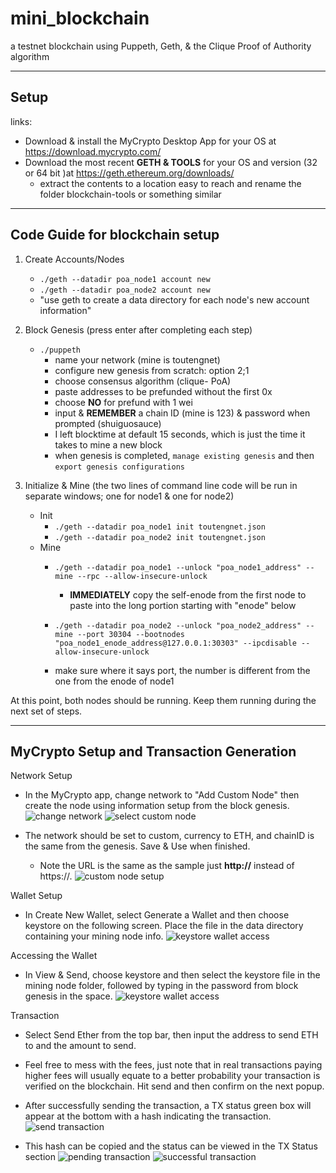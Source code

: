 # mini_blockchain
a testnet blockchain using Puppeth, Geth, &amp; the Clique Proof of Authority algorithm

---
## Setup
links:
- Download & install the MyCrypto Desktop App for your OS at https://download.mycrypto.com/
- Download the most recent **GETH & TOOLS** for your OS and version (32 or 64 bit )at https://geth.ethereum.org/downloads/
    - extract the contents to a location easy to reach and rename the folder blockchain-tools or something similar
---
## Code Guide for blockchain setup
1. Create Accounts/Nodes
    - `./geth --datadir poa_node1 account new` 
    - `./geth --datadir poa_node2 account new `
    - "use geth to create a data directory for each node's new account information"

2. Block Genesis (press enter after completing each step)
    - `./puppeth` 
        - name your network (mine is toutengnet)
        - configure new genesis from scratch: option 2;1
        - choose consensus algorithm (clique- PoA)
        - paste addresses to be prefunded without the first 0x 
        - choose **NO** for prefund with 1 wei
        - input & **REMEMBER** a chain ID (mine is 123) & password when prompted (shuiguosauce)
        - I left blocktime at default 15 seconds, which is just the time it takes to mine a new block
        - when genesis is completed, `manage existing genesis` and then `export genesis configurations`


3. Initialize & Mine (the two lines of command line code will be run in separate windows; one for node1 & one for node2)
    - Init
        - `./geth --datadir poa_node1 init toutengnet.json`
        - `./geth --datadir poa_node2 init toutengnet.json`
    - Mine
        - `./geth --datadir poa_node1 --unlock "poa_node1_address" --mine --rpc --allow-insecure-unlock`
            - **IMMEDIATELY** copy the self-enode from the first node to paste into the long portion starting with "enode" below


        - `./geth --datadir poa_node2 --unlock "poa_node2_address" --mine --port 30304 --bootnodes "poa_node1_enode_address@127.0.0.1:30303" --ipcdisable --allow-insecure-unlock`
        - make sure where it says port, the number is different from the one from the enode of node1

At this point, both nodes should be running. Keep them running during the next set of steps.

---
## MyCrypto Setup and Transaction Generation

Network Setup
- In the MyCrypto app, change network to "Add Custom Node" then create the node using information setup from the block genesis. 
![change network](.\screenshots\change_network.JPG)
![select custom node](.\screenshots\custom_node.JPG)


- The network should be set to custom, currency to ETH, and chainID is the same from the genesis. Save & Use when finished.
    - Note the URL is the same as the sample just **http://** instead of https://.
    ![custom node setup](.\screenshots\custom_node_setup.JPG)

Wallet Setup
- In Create New Wallet, select Generate a Wallet and then choose keystore on the following screen. Place the file in the data directory containing your mining node info. 
![keystore wallet access](.\screenshots\create_wallet.JPG)

Accessing the Wallet
- In View & Send, choose keystore and then select the keystore file in the mining node folder, followed by typing in the password from block genesis in the space. 
![keystore wallet access](.\screenshots\keystore.JPG)

Transaction
- Select Send Ether from the top bar, then input the address to send ETH to and the amount to send. 
- Feel free to mess with the fees, just note that in real transactions paying higher fees will usually equate to a better probability your transaction is verified on the blockchain. Hit send and then confirm on the next popup.
- After successfully sending the transaction, a TX status green box will appear at the bottom with a hash indicating the transaction. 
![send transaction](.\screenshots\send_transaction_form.JPG)

- This hash can be copied and the status can be viewed in the TX Status section
![pending transaction](.\screenshots\pending_transaction.JPG)
![successful transaction](.\screenshots\success_transaction.JPG)